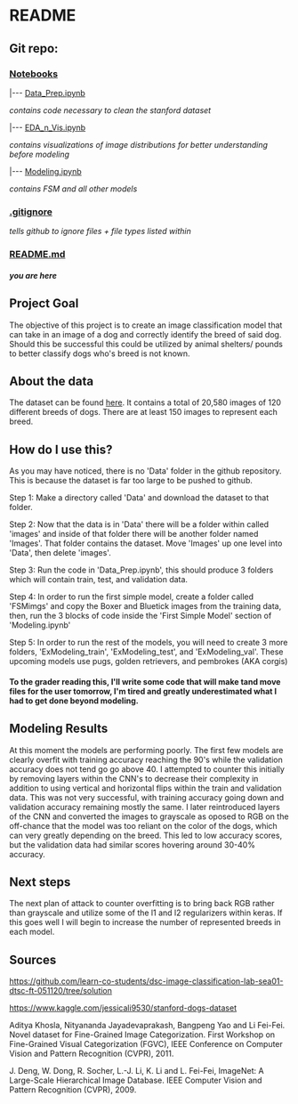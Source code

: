 # README

## Git repo:

### [Notebooks](https://github.com/Booandlean/Fe_Final_Project/tree/master/Notebooks)
|--- [Data_Prep.ipynb](https://github.com/Booandlean/Fe_Final_Project/blob/master/Notebooks/Data_Prep.ipynb)

_contains code necessary to clean the stanford dataset_

|--- [EDA_n_Vis.ipynb](https://github.com/Booandlean/Fe_Final_Project/blob/master/Notebooks/EDA_n_Vis.ipynb)

_contains visualizations of image distributions for better understanding before modeling_

|--- [Modeling.ipynb](https://github.com/Booandlean/Fe_Final_Project/blob/master/Notebooks/Modeling.ipynb)

_contains FSM and all other models_

### [.gitignore](https://github.com/Booandlean/Fe_Final_Project/blob/master/.gitignore)
_tells github to ignore files + file types listed within_
### [README.md](https://github.com/Booandlean/Fe_Final_Project/blob/master/README.md)
#### _you are here_

## Project Goal

The objective of this project is to create an image classification model that can take in an image of a dog and correctly identify the breed of said dog. Should this be successful this could be utilized by animal shelters/ pounds to better classify dogs who's breed is not known. 

## About the data

The dataset can be found [here](https://www.kaggle.com/jessicali9530/stanford-dogs-dataset). It contains a total of 20,580 images of 120 different breeds of dogs. There are at least 150 images to represent each breed. 

## How do I use this?

As you may have noticed, there is no 'Data' folder in the github repository. This is because the dataset is far too large to be pushed to github. 

Step 1: Make a directory called 'Data' and download the dataset to that folder.

Step 2: Now that the data is in 'Data' there will be a folder within called 'images' and inside of that folder there will be another folder named 'Images'. That folder contains the dataset. Move 'Images' up one level into 'Data', then delete 'images'.

Step 3: Run the code in 'Data_Prep.ipynb', this should produce 3 folders which will contain train, test, and validation data. 

Step 4: In order to run the first simple model, create a folder called 'FSMimgs' and copy the Boxer and Bluetick images from the training data, then, run the 3 blocks of code inside the 'First Simple Model' section of 'Modeling.ipynb'

Step 5: In order to run the rest of the models, you will need to create 3 more folders, 'ExModeling_train', 'ExModeling_test', and 'ExModeling_val'. These upcoming models use pugs, golden retrievers, and pembrokes (AKA corgis)

#### To the grader reading this, I'll write some code that will make tand move files for the user tomorrow, I'm tired and greatly underestimated what I had to get done beyond modeling. 

## Modeling Results

At this moment the models are performing poorly. The first few models are clearly overfit with training accuracy reaching the 90's while the validation accuracy does not tend go go above 40. I attempted to counter this initially by removing layers within the CNN's to decrease their complexity in addition to using vertical and horizontal flips within the train and validation data. This was not very successful, with training accuracy going down and validation accuracy remaining mostly the same. I later reintroduced layers of the CNN and converted the images to grayscale as oposed to RGB on the off-chance that the model was too reliant on the color of the dogs, which can very greatly depending on the breed. This led to low accuracy scores, but the validation data had similar scores hovering around 30-40% accuracy. 

## Next steps

The next plan of attack to counter overfitting is to bring back RGB rather than grayscale and utilize some of the l1 and l2 regularizers within keras. If this goes well I will begin to increase the number of represented breeds in each model. 

## Sources

https://github.com/learn-co-students/dsc-image-classification-lab-sea01-dtsc-ft-051120/tree/solution

https://www.kaggle.com/jessicali9530/stanford-dogs-dataset

Aditya Khosla, Nityananda Jayadevaprakash, Bangpeng Yao and Li Fei-Fei. Novel dataset for Fine-Grained Image Categorization. First Workshop on Fine-Grained Visual Categorization (FGVC), IEEE Conference on Computer Vision and Pattern Recognition (CVPR), 2011.

J. Deng, W. Dong, R. Socher, L.-J. Li, K. Li and L. Fei-Fei, ImageNet: A Large-Scale Hierarchical Image Database. IEEE Computer Vision and Pattern Recognition (CVPR), 2009.